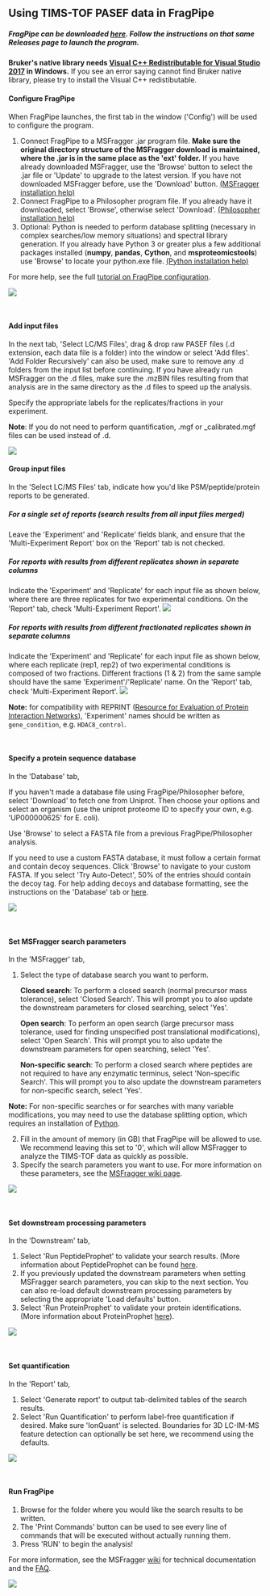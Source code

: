 ## Using TIMS-TOF PASEF data in FragPipe

##### FragPipe can be downloaded [here](https://github.com/Nesvilab/FragPipe/releases). Follow the instructions on that same Releases page to launch the program.

__Bruker's native library needs [Visual C++ Redistributable for Visual Studio 2017](https://aka.ms/vs/16/release/VC_redist.x64.exe) in Windows.__ If you see an error saying cannot find Bruker native library, please try to install the Visual C++ redistibutable.

#### Configure FragPipe
When FragPipe launches, the first tab in the window ('Config') will be used to configure the program.
1. Connect FragPipe to a MSFragger .jar program file. **Make sure the original directory structure of the MSFragger download is maintained, where the .jar is in the same place as the 'ext' folder.**  If you have already downloaded MSFragger, use the 'Browse' button to select the .jar file or 'Update' to upgrade to the latest version. If you have not downloaded MSFragger before, use the 'Download' button. [(MSFragger installation help)](http://msfragger.nesvilab.org/tutorial_setup_fragpipe.html#install-update-or-use-an-already-downloaded-version-of-msfragger)
2. Connect FragPipe to a Philosopher program file. If you already have it downloaded, select 'Browse', otherwise select 'Download'. [(Philosopher installation help)](http://msfragger.nesvilab.org/tutorial_setup_fragpipe.html#install-update-or-use-an-already-downloaded-version-of-philosopher)
3. Optional: Python is needed to perform database splitting (necessary in complex searches/low memory situations) and spectral library generation. If you already have Python 3 or greater plus a few additional packages installed (**numpy**, **pandas**, **Cython**, and **msproteomicstools**) use 'Browse' to locate your python.exe file. [(Python installation help)](https://msfragger.nesvilab.org/tutorial_setup_fragpipe.html#optional-install-update-or-use-an-already-installed-version-of-python) 

For more help, see the full [tutorial on FragPipe configuration](https://msfragger.nesvilab.org/tutorial_setup_fragpipe.html).

![](https://raw.githubusercontent.com/Nesvilab/MSFragger/master/images/fragpipe_pasef_1.png)
 
 <br>

#### Add input files
In the next tab, 'Select LC/MS Files', drag & drop raw PASEF files (.d extension, each data file is a folder) into the window or select 'Add files'. 'Add Folder Recursively' can also be used, make sure to remove any .d folders from the input list before continuing. If you have already run MSFragger on the .d files, make sure the .mzBIN files resulting from that analysis are in the same directory as the .d files to speed up the analysis.

Specify the appropriate labels for the replicates/fractions in your experiment.

**Note**: If you do not need to perform quantification, .mgf or \_calibrated.mgf files can be used instead of .d.

![](https://raw.githubusercontent.com/Nesvilab/MSFragger/master/images/fragpipe_pasef_2.png)

#### Group input files
In the 'Select LC/MS Files' tab, indicate how you'd like PSM/peptide/protein reports to be generated.

##### For a single set of reports (search results from all input files merged)
Leave the 'Experiment' and 'Replicate' fields blank, and ensure that the 'Multi-Experiment Report' box on the 'Report' tab is not checked.

##### For reports with results from different replicates shown in separate columns
Indicate the 'Experiment' and 'Replicate' for each input file as shown below, where there are three replicates for two experimental conditions. On the 'Report' tab, check 'Multi-Experiment Report'. 
![](https://raw.githubusercontent.com/Nesvilab/MSFragger/master/images/specify_replicates_pasef.png)

##### For reports with results from different fractionated replicates shown in separate columns
Indicate the 'Experiment' and 'Replicate' for each input file as shown below, where each replicate (rep1, rep2) of two experimental conditions is composed of two fractions. Different fractions (1 & 2) from the same sample should have the same 'Experiment'/'Replicate' name. On the 'Report' tab, check 'Multi-Experiment Report'.
![](https://raw.githubusercontent.com/Nesvilab/MSFragger/master/images/specify_fractions_pasef.png)
<br>

**Note:** for compatibility with REPRINT ([Resource for Evaluation of Protein Interaction Networks](https://reprint-apms.org/)), 'Experiment' names should be written as `gene_condition`, e.g. `HDAC8_control`.

<br>

#### Specify a protein sequence database
In the 'Database' tab,

If you haven't made a database file using FragPipe/Philosopher before, select 'Download' to fetch one from Uniprot. Then choose your options and select an organism (use the uniprot proteome ID to specify your own, e.g. 'UP000000625' for E. coli).

Use 'Browse' to select a FASTA file from a previous FragPipe/Philosopher analysis.

If you need to use a custom FASTA database, it must follow a certain format and contain decoy sequences. Click 'Browse' to navigate to your custom FASTA. If you select 'Try Auto-Detect', 50% of the entries should contain the decoy tag. For help adding decoys and database formatting, see the instructions on the 'Database' tab or [here](https://github.com/Nesvilab/philosopher/wiki/Database).


![](https://raw.githubusercontent.com/Nesvilab/MSFragger/master/images/fragpipe_pasef_3.png)

<br>

#### Set MSFragger search parameters
In the 'MSFragger' tab,
1. Select the type of database search you want to perform.

   **Closed search**: To perform a closed search (normal precursor mass tolerance), select 'Closed Search'. This will prompt you to also update the downstream parameters for closed searching, select 'Yes'.

   **Open search**: To perform an open search (large precursor mass tolerance, used for finding unspecified post translational modifications), select 'Open Search'. This will prompt you to also update the downstream parameters for open searching, select 'Yes'.

   **Non-specific search**: To perform a closed search where peptides are not required to have any enzymatic terminus, select 'Non-specific Search'. This will prompt you to also update the downstream parameters for non-specific search, select 'Yes'. 
   
**Note:** For non-specific searches or for searches with many variable modifications, you may need to use the database splitting option, which requires an installation of [Python](https://msfragger.nesvilab.org/tutorial_setup_fragpipe.html#optional-install-update-or-use-an-already-installed-version-of-python).
   
 2. Fill in the amount of memory (in GB) that FragPipe will be allowed to use. We recommend leaving this set to '0', which will allow MSFragger to analyze the TIMS-TOF data as quickly as possible.
 3. Specify the search parameters you want to use. For more information on these parameters, see the [MSFragger wiki page](https://github.com/Nesvilab/MSFragger/wiki/Setting-the-Parameters).
 

 
![](https://raw.githubusercontent.com/Nesvilab/MSFragger/master/images/fragpipe_pasef_4.png)
 
 
 <br>
 

#### Set downstream processing parameters
In the 'Downstream' tab,
1. Select 'Run PeptideProphet' to validate your search results. (More information about PeptideProphet can be found [here](http://peptideprophet.sourceforge.net/).
2. If you previously updated the downstream parameters when setting MSFragger search parameters, you can skip to the next section. You can also re-load default downstream processing parameters by selecting the appropriate 'Load defaults' button.
3. Select 'Run ProteinProphet' to validate your protein identifications. (More information about ProteinProphet [here](http://proteinprophet.sourceforge.net/)).


![](https://raw.githubusercontent.com/Nesvilab/MSFragger/master/images/fragpipe_pasef_5.png)

<br>

#### Set quantification
In the 'Report' tab,
1. Select 'Generate report' to output tab-delimited tables of the search results.
2. Select 'Run Quantification' to perform label-free quantification if desired. Make sure 'IonQuant' is selected. Boundaries for 3D LC-IM-MS feature detection can optionally be set here, we recommend using the defaults.

![](https://raw.githubusercontent.com/Nesvilab/MSFragger/master/images/fragpipe_pasef_6.png)

 <br>
 
#### Run FragPipe
1. Browse for the folder where you would like the search results to be written.
2. The 'Print Commands' button can be used to see every line of commands that will be executed without actually running them.
3. Press 'RUN' to begin the analysis!

For more information, see the MSFragger [wiki](https://github.com/Nesvilab/MSFragger/wiki) for technical documentation and the [FAQ](https://github.com/Nesvilab/MSFragger/wiki/Frequently-Asked-Questions).


![](https://raw.githubusercontent.com/Nesvilab/MSFragger/master/images/fragpipe_pasef_7.png)

